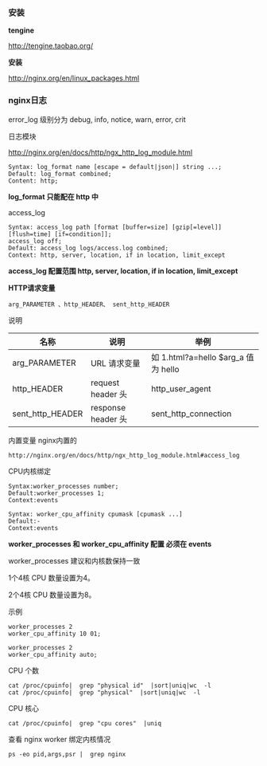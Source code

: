 ### 安装
**tengine**

http://tengine.taobao.org/

**安装**

http://nginx.org/en/linux_packages.html



### nginx日志

error_log 级别分为 debug, info, notice, warn, error, crit 


日志模块

http://nginx.org/en/docs/http/ngx_http_log_module.html

```
Syntax: log_format name [escape = default|json|] string ...;
Default: log_format combined;
Content: http;
```
**log_format 只能配在 http 中**


access_log

```
Syntax:	access_log path [format [buffer=size] [gzip[=level]] [flush=time] [if=condition]];
access_log off;
Default: access_log logs/access.log combined;
Context: http, server, location, if in location, limit_except
```
**access_log 配置范围 http, server, location, if in location, limit_except**





**HTTP请求变量** 
```
arg_PARAMETER 、http_HEADER、 sent_http_HEADER
```
说明

|名称| 说明|举例|
|---|--|--|
|arg_PARAMETER|  URL 请求变量| 如 1.html?a=hello  $arg_a 值为 hello|
|http_HEADER|  request header 头 | http_user_agent|
|sent_http_HEADER| response header 头|sent_http_connection|


内置变量 nginx内置的  


```
http://nginx.org/en/docs/http/ngx_http_log_module.html#access_log
```



CPU内核绑定


```
Syntax:worker_processes number;
Default:worker_processes 1;
Context:events
```
```
Syntax: worker_cpu_affinity cpumask [cpumask ...]
Default:-
Context:events
```

**worker_processes 和 worker_cpu_affinity 配置 必须在 events**


worker_processes 建议和内核数保持一致

1个4核 CPU  数量设置为4。

2个4核 CPU  数量设置为8。

示例

```
worker_processes 2
worker_cpu_affinity 10 01;
```

```
worker_processes 2
worker_cpu_affinity auto;
```


CPU 个数
```
cat /proc/cpuinfo|  grep "physical id"  |sort|uniq|wc  -l
cat /proc/cpuinfo|  grep "physical"  |sort|uniq|wc  -l
```

CPU 核心
```
cat /proc/cpuinfo|  grep "cpu cores"  |uniq
```

查看 nginx worker 绑定内核情况
```
ps -eo pid,args,psr |  grep nginx
```

